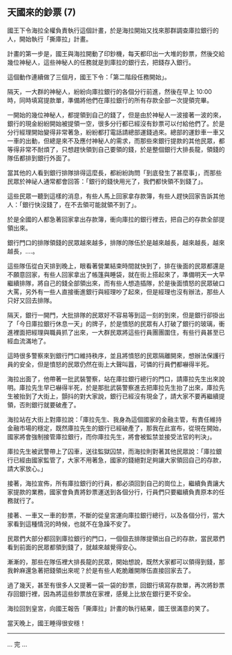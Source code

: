 ## 天國來的鈔票 (7)

國王下令海拉全權負責執行這個計畫，於是海拉開始又找來那群調查庫拉銀行的人，開始執行「撕庫拉」計畫。

計畫的第一步是，國王與海拉開動了印鈔機，每天都印出一大堆的鈔票，然後交給幾位神秘人，這些神秘人的任務就是到庫拉的銀行去，把錢存入銀行。

這個動作連續做了三個月，國王下令：「第二階段任務開始」。

隔天，一大群的神秘人，紛紛向庫拉銀行的各個分行前進，然後在早上 10:00 時，同時填寫提款單，準備將他們在庫拉銀行的所有存款全部一次提領完畢。

一開始的幾位神秘人，都提領到自己的錢了，但是由於神秘人一波接著一波的來，銀行的現金紛紛開始被提領一空，很多分行都已經沒有鈔票可以付給他們了。於是分行經理開始變得非常著急，紛紛都打電話請總部運錢過來。總部的運鈔車一車又一車的出動，但總是來不及應付神秘人的需求，而那些來銀行提款的其他民眾，都等得非常不耐煩了，只想趕快領到自己要領的錢，於是整個銀行大排長龍，領錢的隊伍都排到銀行外面了。

當其他的人看到銀行排隊排得這麼長，都紛紛詢問「到底發生了甚麼事」，而那些民眾於神祕人通常都會回答：「銀行的錢快用光了，我們都快領不到錢了」。

這些民眾一聽到這樣的消息，有些人馬上回家拿存款簿，有些人趕快回家告訴其他人：「銀行快沒錢了，在不去領可能就領不到了」。

於是全國的人都急著回家拿出存款簿，衝向庫拉的銀行裡去，把自己的存款全部提領出來。

銀行門口的排隊領錢的民眾越來越多，排隊的隊伍於是越來越長，越來越長，越來越長，....。

這些隊伍從白天排到晚上，眼看著營業結束時間就快到了，排在後面的民眾都還是不願意回家，有些人回家拿出了帳篷與睡袋，就在街上搭起來了，準備明天一大早繼續排隊，將自己的錢全部領出來，而有些人想造插隊，於是後面憤怒的民眾破口大罵，另外有一些人直接衝進銀行與經理吵了起來，但是經理也沒有辦法，那些人只好又回去排隊。

隔天，銀行一開門，大批排隊的民眾好不容易等到這一刻的到來，但是銀行卻掛出了「今日庫拉銀行休息一天」的牌子，於是憤怒的民眾有人打破了銀行的玻璃，衝進裡面把經理與職員抓了出來，一大群民眾將這些行員團團圍住，有些行員甚至已經血流滿地了。

這時很多警察來到銀行門口維持秩序，並且將憤怒的民眾隔離開來，想辦法保護行員的安全，但是憤怒的民眾仍然在街上大聲叫囂，可憐的行員們都嚇得半死。

海拉出面了，他帶著一批武裝警察，站在庫拉銀行總行的門口，請庫拉先生出來說明。庫拉先生早已嚇得半死，於是那批武裝警察進去把庫拉先生抬了出來，庫拉先生被抬到了大街上，顫抖的對大家說，銀行已經沒有現金了，請大家不要再繼續提領，否則銀行就要破產了。

海拉站在大街上對庫拉說：「庫拉先生、我身為這個國家的金融主管，有責任維持金融市場的穩定，既然庫拉先生的銀行已經破產了，那我在此宣布，從現在開始，國家將會強制接管庫拉銀行，而你庫拉先生，將會被監禁並接受法官的判決」。

庫拉先生被武警帶上了囚車，送往監獄囚禁，而海拉則對著其他民眾說：「庫拉銀行已經由國家監管了，大家不用著急，國家的錢絕對足夠讓大家領回自己的存款，請大家放心。」

接著，海拉宣佈，所有庫拉銀行的行員，都必須回到自己的崗位上，繼續負責讓大家提款的業務，國家會負責將鈔票運送到各個分行，行員們只要繼續負責原本的任務就行了。

接著、一車又一車的鈔票，不斷的從皇宮運向庫拉銀行總行，以及各個分行，當大家看到這種情況的時候，也就不在急躁不安了。

民眾們大部分都回到庫拉銀行的門口，一個個去排隊提領出自己的存款，當民眾們看到前面的民眾都領到錢了，就越來越覺得安心。

漸漸的，那些在隊伍裡大排長龍的民眾，開始想說，既然大家都可以領得到錢，那我幹麻還急著把錢領出來呢？於是有些人乾脆離開隊伍直接回家去了。

過了幾天，甚至有很多人又提著一袋一袋的鈔票，回銀行填寫存款單，再次將鈔票存回銀行裡，因為將這些鈔票放在家裡，感覺上比放在銀行更不安全。

海拉回到皇宮，向國王報告「撕庫拉」計畫的執行結果，國王很滿意的笑了。

當天晚上，國王睡得很安穩！

----
… 完 …

